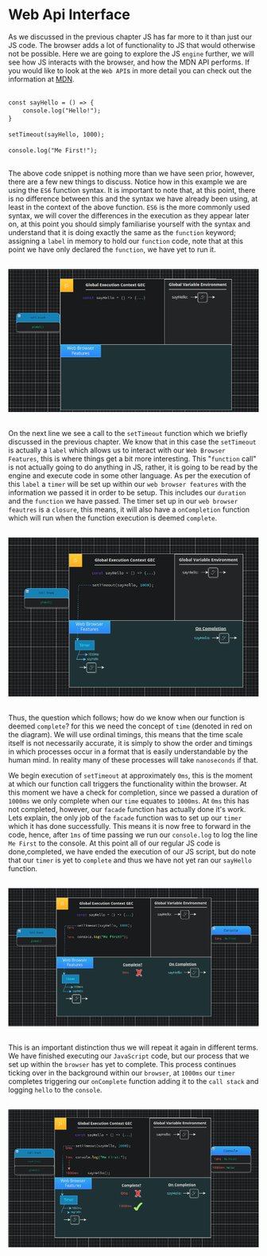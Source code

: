# Web Api Interface

As we discussed in the previous chapter JS has far more to it than just our JS code. The browser adds a lot of functionality to JS that would otherwise not be possible. Here we are going to explore the JS `engine` further, we will see how JS interacts with the browser, and how the MDN API performs. If you would like to look at the `Web API`s in more detail you can check out the information at [MDN](https://developer.mozilla.org/en-US/docs/Web/API).

<pre>
<code>
const sayHello = () => {
    console.log("Hello!");
}

setTimeout(sayHello, 1000);

console.log("Me First!");
</code>
</pre>

The above code snippet is nothing more than we have seen prior, however, there are a few new things to discuss. Notice how in this example we are using the `ES6` function syntax. It is important to note that, at this point, there is no difference between this and the syntax we have already been using, at least in the context of the above function. `ES6` is the more commonly used syntax, we will cover the differences in the execution as they appear later on, at this point you should simply familiarise yourself with the syntax and understand that it is doing exactly the same as the `function` keyword; assigning a `label` in memory to hold our `function` code, note that at this point we have only declared the `function`, we have yet to run it.

<br />

<div align="center">
    <img src="../images/sayHelloGVE.png">
</div>

<br />

On the next line we see a call to the `setTimeout` function which we briefly discussed in the previous chapter. We know that in this case the `setTimeout` is actually a `label` which allows us to interact with our `Web Browser Features`, this is where things get a bit more interesting. This "`function` call" is not actually going to do anything in JS, rather, it is going to be read by the engine and execute code in some other language. As per the execution of this `label` a `timer` will be set up within our `web browser features` with the information we passed it in order to be setup. This includes our `duration` and the `function` we have passed. The timer set up in our `web browser feautres` is a `closure`, this means, it will also have a `onCompletion` function which will run when the function execution is deemed `complete`.

<br />

<div align="center">
    <img src="../images/browserFeatureSetup.png">
</div>

<br />

Thus, the question which follows; how do we know when our function is deemed `complete`? for this we need the concept of `time` (denoted in red on the diagram). We will use ordinal timings, this means that the time scale itself is not necessarily accurate, it is simply to show the order and timings in which processes occur in a format that is easily understandable by the human mind. In reality many of these processes will take `nanoseconds` if that.

We begin execution of `setTimeout` at approximately `0ms`, this is the moment at which our function call triggers the functionality within the browser. At this moment we have a check for completion, since we passed a duration of `1000ms` we only complete when our `time` equates to `1000ms`. At `0ms` this has not completed, however, our `facade` function has actually done it's work. Lets explain, the only job of the `facade` function was to set up our `timer` which it has done successfully. This means it is now free to forward in the code, hence, after `1ms` of time passing we run our `console.log` to log the line `Me First` to the console. At this point all of our regular JS code is done,completed, we have ended the execution of our JS script, but do note that our `timer` is yet to `complete` and thus we have not yet ran our `sayHello` function.

<br />

<div align="center">
    <img src="../images/meFirst.png">
</div>

<br />

This is an important distinction thus we will repeat it again in different terms. We have finished executing our `JavaScript` code, but our process that we set up within the `browser` has yet to complete. This process continues ticking over in the background within our `browser`, at `1000ms` our `timer` completes triggering our `onComplete` function adding it to the `call stack` and logging `hello` to the `console`.

<br />

<div align="center">
    <img src="../images/endWebTimer.png">
</div>

<br />


